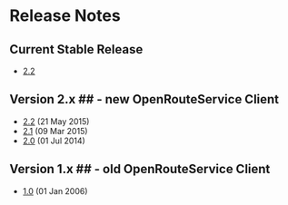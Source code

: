 # Release Notes #


## Current Stable Release ##

* [2.2](/release_notes/v2.2.md)


## Version 2.x ## - new OpenRouteService Client

* [2.2](/release_notes/v2.2.md)  (21 May 2015)
* [2.1](/release_notes/v2.1.md)  (09 Mar 2015)
* [2.0](/release_notes/v2.0.md)  (01 Jul 2014)

## Version 1.x ## - old OpenRouteService Client

* [1.0](/release_notes/v1.0.md)        (01 Jan 2006)

